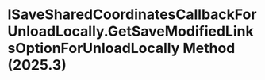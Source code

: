 # ISaveSharedCoordinatesCallbackForUnloadLocally.GetSaveModifiedLinksOptionForUnloadLocally Method (2025.3)

﻿